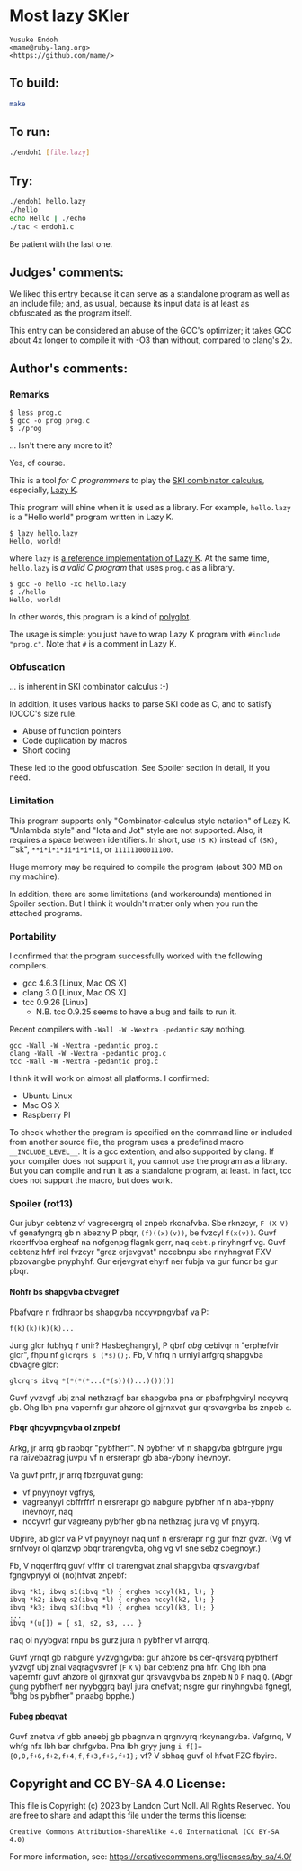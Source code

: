 # Most lazy SKIer

    Yusuke Endoh  
    <mame@ruby-lang.org>  
    <https://github.com/mame/>  

## To build:

```sh
make
```

## To run:

```sh
./endoh1 [file.lazy]
```

## Try:

```sh
./endoh1 hello.lazy
./hello
echo Hello | ./echo 
./tac < endoh1.c
```

Be patient with the last one.

## Judges' comments:

We liked this entry because it can serve as a standalone program as well as an include file; and, as usual,
because its input data is at least as obfuscated as the program itself.

This entry can be considered an abuse of the GCC's optimizer; it takes GCC about 4x longer to compile it
with -O3 than without, compared to clang's 2x.

## Author's comments:

### Remarks

    $ less prog.c
    $ gcc -o prog prog.c
    $ ./prog

... Isn't there any more to it?

Yes, of course.

This is a tool *for C programmers* to play the [SKI combinator calculus][1],
especially, [Lazy K][2].

This program will shine when it is used as a library.
For example, `hello.lazy` is a "Hello world" program written in Lazy K.

    $ lazy hello.lazy
    Hello, world!

where `lazy` is [a reference implementation of Lazy K][3].
At the same time, `hello.lazy` is *a valid C program* that uses `prog.c` as a library.

    $ gcc -o hello -xc hello.lazy
    $ ./hello
    Hello, world!

In other words, this program is a kind of [polyglot][4].

The usage is simple:
you just have to wrap Lazy K program with `#include "prog.c"`.
Note that `#` is a comment in Lazy K.

[1]: http://en.wikipedia.org/wiki/SKI_combinator_calculus
[2]: redacted
[3]: redacted
[4]: http://en.wikipedia.org/wiki/Polyglot_%28computing%29

### Obfuscation

... is inherent in SKI combinator calculus :-)

In addition, it uses various hacks to parse SKI code as C,
and to satisfy IOCCC's size rule.

* Abuse of function pointers
* Code duplication by macros
* Short coding

These led to the good obfuscation.
See Spoiler section in detail, if you need.

### Limitation

This program supports only "Combinator-calculus style notation" of Lazy K.
"Unlambda style" and "Iota and Jot" style are not supported.
Also, it requires a space between identifiers.
In short, use `(S K)` instead of `(SK)`, "\`sk", `**i*i*i*ii*i*i*ii`,
or `11111100011100`.

Huge memory may be required to compile the program
(about 300 MB on my machine).

In addition, there are some limitations (and workarounds)
mentioned in Spoiler section.
But I think it wouldn't matter only when you run the attached programs.

### Portability

I confirmed that the program successfully worked
with the following compilers.

  * gcc 4.6.3 [Linux, Mac OS X]
  * clang 3.0 [Linux, Mac OS X]
  * tcc 0.9.26 [Linux]
    * N.B. tcc 0.9.25 seems to have a bug and fails to run it.

Recent compilers with `-Wall -W -Wextra -pedantic` say nothing.

    gcc -Wall -W -Wextra -pedantic prog.c
    clang -Wall -W -Wextra -pedantic prog.c
    tcc -Wall -W -Wextra -pedantic prog.c

I think it will work on almost all platforms.  I confirmed:

  * Ubuntu Linux
  * Mac OS X
  * Raspberry PI

To check whether the program is specified on the command line
or included from another source file,
the program uses a predefined macro `__INCLUDE_LEVEL__`.
It is a gcc extention, and also supported by clang.
If your compiler does not support it,
you cannot use the program as a library.
But you can compile and run it as a standalone program, at least.
In fact, tcc does not support the macro, but does work.

### Spoiler (rot13)

Gur jubyr cebtenz vf vagrecergrq ol znpeb rkcnafvba.
Sbe rknzcyr, `F (X V)` vf genafyngrq gb n abezny P pbqr, `(f)((x)(v))`,
be fvzcyl `f(x(v))`.
Guvf rkcerffvba ergheaf na nofgenpg flagnk gerr,
naq `cebt.p` rinyhngrf vg.
Guvf cebtenz hfrf irel fvzcyr "grez erjevgvat" nccebnpu
sbe rinyhngvat FXV pbzovangbe pnyphyhf.
Gur erjevgvat ehyrf ner fubja va gur funcr bs gur pbqr.

#### Nohfr bs shapgvba cbvagref

Pbafvqre n frdhrapr bs shapgvba nccyvpngvbaf va P:

    f(k)(k)(k)(k)...

Jung glcr fubhyq `f` unir?
Hasbeghangryl, P qbrf *abg* cebivqr n "erphefvir glcr",
fhpu nf `glcrqrs s (*s)();`.
Fb, V hfrq n urniyl arfgrq shapgvba cbvagre glcr:

    glcrqrs ibvq *(*(*(*...(*(s))()...)())())

Guvf yvzvgf ubj znal nethzragf bar shapgvba pna or pbafrphgviryl nccyvrq gb.
Ohg lbh pna vapernfr gur ahzore ol gjrnxvat gur qrsvavgvba bs znpeb `c`.


#### Pbqr qhcyvpngvba ol znpebf

Arkg, jr arrq gb rapbqr "pybfherf".
N pybfher vf n shapgvba gbtrgure jvgu na raivebazrag
juvpu vf n ersrerapr gb aba-ybpny inevnoyr.

Va guvf pnfr, jr arrq fbzrguvat gung:

  * vf pnyynoyr vgfrys,
  * vagreanyyl cbffrffrf n ersrerapr gb nabgure pybfher nf n aba-ybpny inevnoyr, naq
  * nccyvrf gur vagreany pybfher gb na nethzrag jura vg vf pnyyrq.

Ubjrire, ab glcr va P vf pnyynoyr naq unf n ersrerapr ng gur fnzr gvzr.
(Vg vf srnfvoyr ol qlanzvp pbqr trarengvba, ohg vg vf sne sebz cbegnoyr.)

Fb, V nqqerffrq guvf vffhr ol trarengvat znal shapgvba qrsvavgvbaf
fgngvpnyyl ol (no)hfvat znpebf:

    ibvq *k1; ibvq s1(ibvq *l) { erghea nccyl(k1, l); }
    ibvq *k2; ibvq s2(ibvq *l) { erghea nccyl(k2, l); }
    ibvq *k3; ibvq s3(ibvq *l) { erghea nccyl(k3, l); }
    ...
    ibvq *(u[]) = { s1, s2, s3, ... }

naq ol nyybgvat rnpu bs gurz jura n pybfher vf arrqrq.

Guvf yrnqf gb nabgure yvzvgngvba:
gur ahzore bs cer-qrsvarq pybfherf yvzvgf
ubj znal vaqragvsvref (`F` `X` `V`) bar cebtenz pna hfr.
Ohg lbh pna vapernfr guvf ahzore
ol gjrnxvat gur qrsvavgvba bs znpeb `N` `O` `P` naq `Q`.
(Abgr gung pybfherf ner nyybggrq bayl jura cnefvat;
nsgre gur rinyhngvba fgnegf, "bhg bs pybfher" pnaabg bpphe.)

#### Fubeg pbeqvat

Guvf znetva vf gbb aneebj gb pbagnva n qrgnvyrq rkcynangvba.
Vafgrnq, V whfg nfx lbh bar dhrfgvba.
Pna lbh gryy jung `i f[]={0,0,f+6,f+2,f+4,f,f+3,f+5,f+1};` vf?
V sbhaq guvf ol hfvat FZG fbyire.

## Copyright and CC BY-SA 4.0 License:

This file is Copyright (c) 2023 by Landon Curt Noll.  All Rights Reserved.
You are free to share and adapt this file under the terms this license:

    Creative Commons Attribution-ShareAlike 4.0 International (CC BY-SA 4.0)

For more information, see: https://creativecommons.org/licenses/by-sa/4.0/
